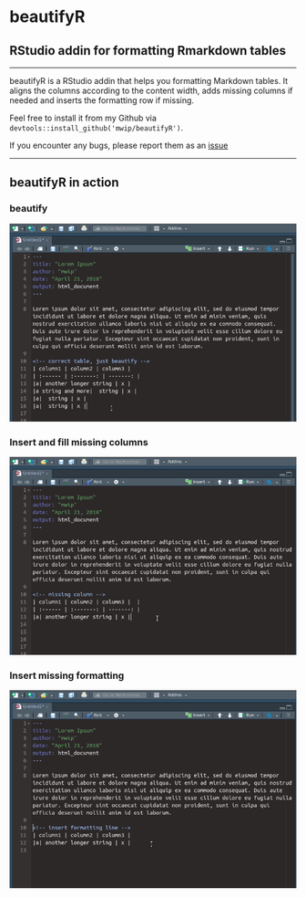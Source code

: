 # beautifyR
## RStudio addin for formatting Rmarkdown tables

---

beautifyR is a RStudio addin that helps you formatting Markdown tables. It 
aligns the columns according to the content width, adds missing columns if 
needed and inserts the formatting row if missing. 

Feel free to install it from my Github via `devtools::install_github('mwip/beautifyR')`. 

If you encounter any bugs, please report them as an [issue](https://github.com/mwip/beautifyR/issues)

---

## beautifyR in action
### beautify
![example of beautifyR](docs/beautifyR_just_beautify.gif)

### Insert and fill missing columns
![example of beautifyR 2](docs/beautifyR_missing_column.gif)

### Insert missing formatting 
![example of beautifyR 3](docs/beautifyR_missing_formatting.gif)

